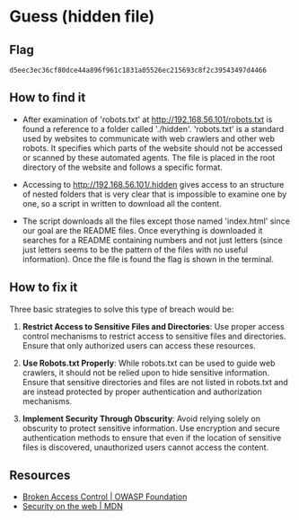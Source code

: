 # Guess (hidden file)


## Flag
```
d5eec3ec36cf80dce44a896f961c1831a05526ec215693c8f2c39543497d4466
```

## How to find it

- After examination of 'robots.txt' at http://192.168.56.101/robots.txt is found a reference to a folder called './hidden'. 'robots.txt' is a standard used by websites to communicate with web crawlers and other web robots. It specifies which parts of the website should not be accessed or scanned by these automated agents. The file is placed in the root directory of the website and follows a specific format.

- Accessing to http://192.168.56.101/.hidden gives access to an structure of nested folders that is very clear that is impossible to examine one by one, so a script in written to download all the content.

- The script downloads all the files except those named 'index.html' since our goal are the README files. Once everything is downloaded it searches for a README containing numbers and not just letters (since just letters seems to be the pattern of the files with no useful information). Once the file is found the flag is shown in the terminal.

## How to fix it

Three basic strategies to solve this type of breach would be:

1. **Restrict Access to Sensitive Files and Directories**: Use proper access control mechanisms to restrict access to sensitive files and directories. Ensure that only authorized users can access these resources.

2. **Use Robots.txt Properly**: While robots.txt can be used to guide web crawlers, it should not be relied upon to hide sensitive information. Ensure that sensitive directories and files are not listed in robots.txt and are instead protected by proper authentication and authorization mechanisms.


3. **Implement Security Through Obscurity**: Avoid relying solely on obscurity to protect sensitive information. Use encryption and secure authentication methods to ensure that even if the location of sensitive files is discovered, unauthorized users cannot access the content.

## Resources

- [Broken Access Control | OWASP Foundation](https://owasp.org/www-community/Broken_Access_Control)
- [Security on the web | MDN](https://developer.mozilla.org/en-US/docs/Web/Security)
